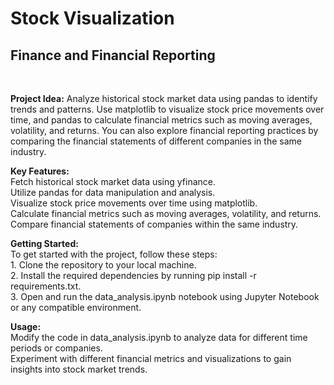 # Stock Visualization

<h2>Finance and Financial Reporting</h2><br>
<p><strong>Project Idea:</strong> Analyze historical stock market data using pandas to identify trends and patterns. Use matplotlib to visualize stock price movements over time, and pandas to calculate financial metrics such as moving averages, volatility, and returns. You can also explore financial reporting practices by comparing the financial statements of different companies in the same industry.</p>

<p><strong>Key Features:</strong><br>
    Fetch historical stock market data using yfinance.<br>
    Utilize pandas for data manipulation and analysis.<br>
    Visualize stock price movements over time using matplotlib.<br>
    Calculate financial metrics such as moving averages, volatility, and returns.<br>
    Compare financial statements of companies within the same industry.</p>

<p><strong>Getting Started:</strong> <br>To get started with the project, follow these steps: <br> 1. Clone the repository to your local machine. <br> 2. Install the required dependencies by running pip install -r requirements.txt. <br> 3. Open and run the data_analysis.ipynb notebook using Jupyter Notebook or any compatible environment.</p>

<p><strong>Usage:</strong> <br> Modify the code in data_analysis.ipynb to analyze data for different time periods or companies.<br>
Experiment with different financial metrics and visualizations to gain insights into stock market trends.</p>
